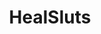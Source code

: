 ---
title: HealSluts
crosslinks:
- livven
- SS13
- theXeffect
- u_imguralbumbot
- Rule34Overwatch
- hentaifemdom
- AzerothPorn
- hardbodies
- nsfwDiscords
- Hot_Milf
- petplay
- freeuse
- ffxiv
- forhonor
- creepyPMs
- nsfwcyoa
- gonewildaudio
- dirtypenpals
- SexToys
- bondageheels
---
